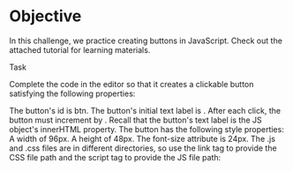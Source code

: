 # Objective

In this challenge, we practice creating buttons in JavaScript. Check out the attached tutorial for learning materials.

Task

Complete the code in the editor so that it creates a clickable button satisfying the following properties:

The button's id is btn.
The button's initial text label is . After each click, the button must increment by . Recall that the button's text label is the JS object's innerHTML property.
The button has the following style properties:
A width of 96px.
A height of 48px.
The font-size attribute is 24px.
The .js and .css files are in different directories, so use the link tag to provide the CSS file path and the script tag to provide the JS file path:

<!-- <!DOCTYPE html>
<html>
    <head>
        <link rel="stylesheet" href="css/button.css" type="text/css">
    </head>

    <body>
    	<script src="js/button.js" type="text/javascript"></script>
    </body>
</html>  -->
